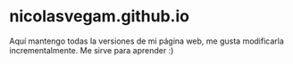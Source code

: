 # nicolasvegam.github.io

Aquí mantengo todas la versiones de mi página web, me gusta modificarla incrementalmente. Me sirve para aprender :)
